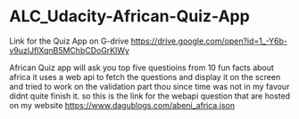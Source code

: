 # ALC_Udacity-African-Quiz-App
Link for the Quiz App on G-drive
https://drive.google.com/open?id=1_-Y6b-v9uzlJflXqnB5MChbCDoGrKlWy

African Quiz app will ask you top five questioins from 10 fun facts about africa 
it uses a web api to fetch the questions and display it on the screen and tried to work on the validation part thou since time was not in my favour didnt quite finish it.
so this is the link for the webapi question that are hosted on my website
https://www.dagublogs.com/abeni_africa.json


